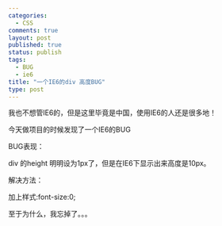 ```yaml
--- 
categories: 
  - CSS
comments: true
layout: post
published: true
status: publish
tags: 
  - BUG
  - ie6
title: "一个IE6的div 高度BUG"
type: post
---
```

我也不想管IE6的，但是这里毕竟是中国，使用IE6的人还是很多地！

今天做项目的时候发现了一个IE6的BUG

BUG表现：

div 的height 明明设为1px了，但是在IE6下显示出来高度是10px。

解决方法：

加上样式:font-size:0;

至于为什么，我忘掉了。。。
